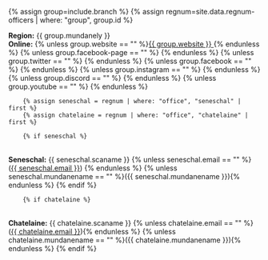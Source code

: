 {% assign group=include.branch %}
{% assign regnum=site.data.regnum-officers | where: "group", group.id %}

<strong>Region:</strong> {{ group.mundanely }}<br>
        <strong>Online:</strong> {% unless group.website == "" %}<a href="{{ group.website }}">{{ group.website }} </a> {% endunless %}
        {% unless group.facebook-page == "" %} <a href="{{ group.facebook-page }}"><i class="fab fa-fw fa-facebook" style="color:blue" aria-hidden="true"></i></a> {% endunless %}
        {% unless group.twitter == "" %} <a href="{{ group.twitter }}"> <i class="fab fa-fw fa-twitter" style="color:blue" aria-hidden="true"></i></a> {% endunless %}
        {% unless group.facebook == "" %} <a href="{{ group.facebook }}"><i class="fab fa-fw fa-facebook" aria-hidden="true" style="color:blue"></i></a> {% endunless %}
        {% unless group.instagram == "" %} <a href="{{ group.instagram }}"><i class="fab fa-fw fa-instagram"  aria-hidden="true"></i></a> {% endunless %}
       {% unless group.discord == "" %} <a href="{{ group.discord }}"> <i class="fab fa-fw fa-discord" style="color:blue" aria-hidden="true"></i></a> {% endunless %}
        {% unless group.youtube == "" %} <a href="{{ group.youtube }}"> <i class="fab fa-fw fa-youtube" aria-hidden="true" style="color:red"></i></a> {% endunless %}
 		
        {% assign seneschal = regnum | where: "office", "seneschal" | first %}
        {% assign chatelaine = regnum | where: "office", "chatelaine" | first %}

        {% if seneschal %}
 <br><strong>Seneschal:</strong>  {{ seneschal.scaname }}
          {% unless seneschal.email == "" %} (<a href="mailto:{{ seneschal.email }}">{{ seneschal.email }}</a>) {% endunless %}
            {% unless seneschal.mundanename == "" %}({{ seneschal.mundanename }}){% endunless %}
        {% endif %}

        {% if chatelaine %}
 <br> <strong>Chatelaine:</strong> {{ chatelaine.scaname }} 
          {% unless chatelaine.email == "" %} (<a href="mailto:{{ chatelaine.email }}">{{ chatelaine.email }}</a>){% endunless %}
            {% unless chatelaine.mundanename == "" %}({{ chatelaine.mundanename }}){% endunless %}
        {% endif %}
<br/>